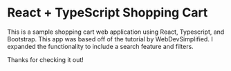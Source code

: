# React + TypeScript Shopping Cart

This is a sample shopping cart web application using React, Typescript, and Bootstrap. This app was based off of the tutorial by WebDevSimplified. I expanded the functionality to include a search feature and filters. 

Thanks for checking it out!
